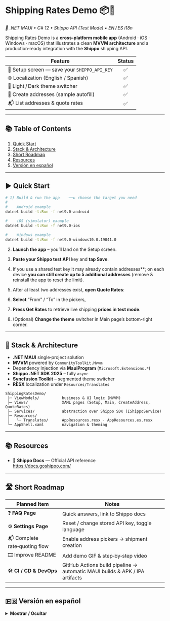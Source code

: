 # Shipping Rates Demo 📦💸  <a id="#shipping-rates-demo-📦💸"></a>
_🚀 .NET MAUI • C# 12 • Shippo API (Test Mode) • EN / ES i18n_

Shipping Rates Demo is a **cross‑platform mobile app** (Android · iOS · Windows · macOS) that illustrates a clean **MVVM architecture** and a production‑ready integration with the **Shippo** shipping API.

| Feature | Status |
|---------|:------:|
| 🔑 Setup screen — save your `SHIPPO_API_KEY` | ✅ |
| 🌐 Localization (English / Spanish) | ✅ |
| 🎨 Light / Dark theme switcher | ✅ |
| 📝 Create addresses (sample autofill) | ✅ |
| 📬 List addresses & quote rates | ✅ |

---

## 📚 Table of Contents
1. [Quick Start](#quick-start)
2. [Stack & Architecture](#stack--architecture)
3. [Short Roadmap](#short-roadmap)
4. [Resources](#resources)
5. [Versión en español](#versión-en-español)

---

## ▶️ Quick Start <a id="quick-start"></a>

```bash
# 1) Build & run the app    ──► choose the target you need
#
#    Android example
dotnet build -t:Run -f net9.0-android

#    iOS (simulator) example
dotnet build -t:Run -f net9.0-ios

#    Windows example
dotnet build -t:Run -f net9.0-windows10.0.19041.0

```     

2. **Launch the app** – you’ll land on the Setup screen.

3. **Paste your Shippo test API** key and **tap Save**.

4. If you use a shared test key it may already contain addresses**; on each device **you can still create up to 5 additional addresses** (remove & reinstall the app to reset the limit).

5. After at least two addresses exist, **open Quote Rates**:

6. **Select** “From” / “To” in the pickers,

7. **Press Get Rates** to retrieve live shipping **prices in test mode**.

8. (Optional) **Change the theme** switcher in Main page’s bottom-right corner.

---

## 🧩 Stack & Architecture <a id="stack--architecture"></a>

* **.NET MAUI** single‑project solution  
* **MVVM** powered by `CommunityToolkit.Mvvm`  
* Dependency Injection via **MauiProgram** (`Microsoft.Extensions.*`)  
* **Shippo .NET SDK 2025** – fully `async`  
* **Syncfusion Toolkit** – segmented theme switcher  
* **RESX** localization under `Resources/Translates`

```
ShippingRatesDemo/
 ├─ ViewModels/          business & UI logic (MVVM)
 ├─ Views/               XAML pages (Setup, Main, CreateAddress, QuoteRates)
 ├─ Services/            abstraction over Shippo SDK (IShippoService)
 ├─ Resources/
 │   └─ Translates/      AppResources.resx · AppResources.es.resx
 └─ AppShell.xaml        navigation & theming
```

---

## 📚 Resources <a id="resources"></a>
- 📖 **Shippo Docs** — Official API reference  
  <https://docs.goshippo.com/>

---

## 🛣️ Short Roadmap <a id="short-roadmap"></a>

| Planned Item | Notes |
|--------------|-------|
| ❓ **FAQ Page** | Quick answers, link to Shippo docs |
| ⚙️ **Settings Page** | Reset / change stored API key, toggle language |
| 📬 Complete rate‑quoting flow | Enable address pickers → shipment creation |
| 🎞️ Improve README | Add demo GIF & step‑by‑step video |
| 🛠️ **CI / CD & DevOps** | GitHub Actions build pipeline → automatic MAUI builds & APK / IPA artifacts |

---

## 🇪🇸 Versión en español <a id="versión-en-español"></a>
<details>
<summary><strong>Mostrar / Ocultar</strong></summary>

### Demo de Tarifas de Envío 📦💸  
_🚀 .NET MAUI • C# 12 • Shippo API (Modo Test) • ES / EN i18n_

Shipping Rates Demo es una **app móvil multiplataforma** (Android · iOS · Windows · macOS) que muestra una arquitectura **MVVM** limpia e integración lista para producción con la API de envíos **Shippo**.

| Funcionalidad | Estado |
|---------------|:------:|
| 🔑 Pantalla de Setup — guarda tu `SHIPPO_API_KEY` | ✅ |
| 🌐 Localización (español / inglés) | ✅ |
| 🎨 Selector de tema claro / oscuro | ✅ |
| 📝 Crear direcciones (autocompletado de muestra) | ✅ |
| 📬 Listar direcciones y cotizar envíos | ✅ |

---

## 📚 Índice
1. [Prueba rápida](#prueba-rápida)
2. [Stack y arquitectura](#stack-y-arquitectura)
3. [Hoja de ruta](#hoja-de-ruta-breve)
4. [Recursos](#recursos)
5. [Versión en inglés](#shipping-rates-demo-📦💸)

---

### ▶️ Prueba rápida <a id="#prueba-rápida"></a>

```bash
# 1) Compila y ejecuta la app  ──► elige la plataforma
#
#    Ejemplo Android
dotnet build -t:Run -f net9.0-android

#    Ejemplo iOS (simulador)
dotnet build -t:Run -f net9.0-ios

#    Ejemplo Windows
dotnet build -t:Run -f net9.0-windows10.0.19041.0

```

2. **Inicia la aplicación** – llegarás a la pantalla **Setup**.  
3. **Pega tu clave API de pruebas de Shippo** y pulsa **Save**.  
4. Si utilizas una clave de prueba compartida es posible que ya contenga direcciones; en cada dispositivo **aún puedes crear hasta 5 direcciones adicionales** (desinstala y vuelve a instalar la app para restablecer el límite).  
5. Cuando existan al menos dos direcciones, **abre _Quote Rates_**:  
6. **Selecciona** “From” / “To” en los pickers.  
7. Pulsa **Get Rates** para obtener precios de envío en **modo test** en tiempo real.  
8. _(Opcional)_ **Cambia el tema** claro/oscuro con el selector en la esquina inferior derecha de la página **Main**.  
```

### 🧩 Stack y arquitectura <a id="#stack-y-arquitectura"></a>

* Proyecto único **.NET MAUI**  
* Patrón **MVVM** con `CommunityToolkit.Mvvm`  
* Inyección de dependencias en **MauiProgram**  
* **Shippo .NET SDK 2025** — llamadas `async`  
* **Syncfusion Toolkit** (selector de tema)  
* Localización **RESX** (`Resources/Translates`)

```
ShippingRatesDemo/
 ├─ ViewModels/          lógica de presentación
 ├─ Views/               páginas XAML (Setup, Main, CreateAddress, QuoteRates)
 ├─ Services/            abstracción Shippo (IShippoService)
 ├─ Resources/
 │   └─ Translates/      AppResources.resx · AppResources.es.resx
 └─ AppShell.xaml        navegación & temas
```

---

## 📚 Recursos <a id="recursos"></a>
- 📖 **Documentación de Shippo** — Referencia oficial de la API  
  <https://docs.goshippo.com/>

---

### 🛣️ Hoja de ruta breve <a id="#hoja-de-ruta-breve"></a>

| Elemento | Nota |
|----------|------|
| ❓ **Página FAQ** | Preguntas frecuentes + enlace a docs de Shippo |
| ⚙️ **Página de ajustes** | Reiniciar / cambiar API key, cambiar idioma |
| 📬 Completar flujo de cotización | Picker de direcciones → creación de envío |
| 📝 Mejorar README | Añadir GIF demo y video paso a paso |
| 🛠️ **CI / CD & DevOps** | Pipeline con GitHub Actions → compilación automática MAUI y generación de APK / IPA |

</details>
